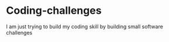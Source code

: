 # Coding-challenges
I am just trying to build my coding skill by building small software challenges
